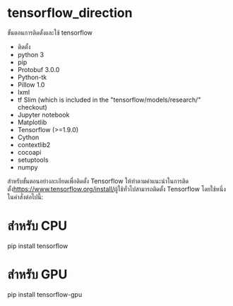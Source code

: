 # tensorflow_direction
ขั้นตอนการติดตั้งและใช้ tensorflow


* ติดตั้ง
 * python 3
 * pip
 * Protobuf 3.0.0
 * Python-tk
 * Pillow 1.0
 * lxml
 * tf Slim (which is included in the "tensorflow/models/research/" checkout)
 * Jupyter notebook
 * Matplotlib
 * Tensorflow (>=1.9.0)
 * Cython
 * contextlib2
 * cocoapi
 * setuptools
 * numpy
 
 สำหรับขั้นตอนอย่างละเอียดเพื่อติดตั้ง Tensorflow ให้ทำตามคำแนะนำในการติดตั้ง<a href="">https://www.tensorflow.org/install/</a>ผู้ใช้ทั่วไปสามารถติดตั้ง Tensorflow โดยใช้หนึ่งในคำสั่งต่อไปนี้:
 
 # สำหรับ CPU
pip install tensorflow
# สำหรับ GPU
pip install tensorflow-gpu



